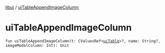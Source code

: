 [libui](README.md) / [uiTableAppendImageColumn](ui-table-append-image-column.md)

# uiTableAppendImageColumn

`fun uiTableAppendImageColumn(t: CValuesRef<`[`uiTable`](ui-table.md)`>?, name: String?, imageModelColumn: Int): Unit`
